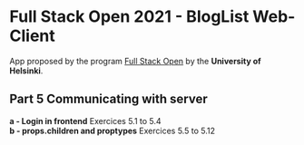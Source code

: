 # Full Stack Open 2021 - BlogList Web-Client
App proposed by the program [Full Stack Open](https://fullstackopen.com/en) by the **University of Helsinki**.

## Part 5 Communicating with server
**a - Login in frontend** Exercices 5.1 to 5.4<br>
**b - props.children and proptypes** Exercices 5.5 to 5.12<br>
